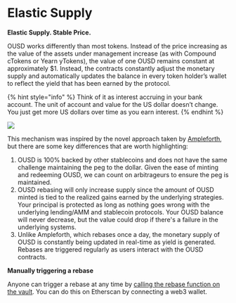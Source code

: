 # Elastic Supply

**Elastic Supply. Stable Price.**

OUSD works differently than most tokens. Instead of the price increasing as the value of the assets under management increase \(as with Compound cTokens or Yearn yTokens\), the value of one OUSD remains constant at approximately $1. Instead, the contracts constantly adjust the monetary supply and automatically updates the balance in every token holder’s wallet to reflect the yield that has been earned by the protocol.

{% hint style="info" %}
Think of it as interest accruing in your bank account. The unit of account and value for the US dollar doesn’t change. You just get more US dollars over time as you earn interest.
{% endhint %}

![](../../.gitbook/assets/ousd_docs_graphics_4.png)

This mechanism was inspired by the novel approach taken by [Ampleforth](https://www.ampleforth.org/), but there are some key differences that are worth highlighting:

1. OUSD is 100% backed by other stablecoins and does not have the same challenge maintaining the peg to the dollar. Given the ease of minting and redeeming OUSD, we can count on arbitrageurs to ensure the peg is maintained.
2. OUSD rebasing will only increase supply since the amount of OUSD minted is tied to the realized gains earned by the underlying strategies. Your principal is protected as long as nothing goes wrong with the underlying lending/AMM and stablecoin protocols. Your OUSD balance will never decrease, but the value could drop if there's a failure in the underlying systems.
3. Unlike Ampleforth, which rebases once a day, the monetary supply of OUSD is constantly being updated in real-time as yield is generated. Rebases are triggered regularly as users interact with the OUSD contracts.

**Manually triggering a rebase**

Anyone can trigger a rebase at any time by [calling the rebase function on the vault](https://etherscan.io/address/originvault.eth#writeProxyContract). You can do this on Etherscan by connecting a web3 wallet.

